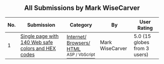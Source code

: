﻿<div align="center">

## All Submissions by Mark WiseCarver

</div>

No.  | Submission | Category | By   | User Rating
---- | ---------- | -------- | ---- | -----------
1 | [Single page with 140 Web safe colors and HEX codes<br />](https://github.com/Planet-Source-Code/mark-wisecarver-single-page-with-140-web-safe-colors-and-hex-codes__4-6818) | [Internet/ Browsers/ HTML<br /><sup>ASP / VbScript</sup>](../ByCategory/internet-browsers-html__4-9.md) | Mark WiseCarver | 5.0 (15 globes from 3 users)
